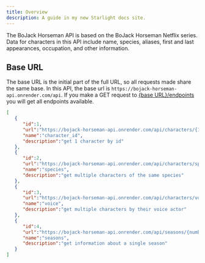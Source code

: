 ```yaml
---
title: Overview 
description: A guide in my new Starlight docs site.
---
```


The BoJack Horseman API is based on the BoJack Horseman Netflix series. Data for characters in this API include name, species, aliases, first and last appearances, occupation, and other information.

## Base URL 

The base URL is the initial part of the full URL, so all requests made share the same base. In this API, the base url is `https://bojack-horseman-api.onrender.com/api`. If you make a GET request to [{base URL}/endpoints](https://bojack-horseman-api.onrender.com/api/endpoints) you will get all endpoints available.

```json
[
   {
      "id":1,
      "url":"https://bojack-horseman-api.onrender.com/api/characters/{1 - 100}",
      "name":"character_id",
      "description":"get 1 character by id"
   },
   {
      "id":2,
      "url":"https://bojack-horseman-api.onrender.com/api/characters/species/{character species}",
      "name":"species",
      "description":"get multiple characters of the same species"
   },
   {
      "id":3,
      "url":"https://bojack-horseman-api.onrender.com/api/characters/voice/{voice person name}",
      "name":"voice",
      "description":"get multiple characters by their voice actor"
   },
   {
      "id":4,
      "url":"https://bojack-horseman-api.onrender.com/api/seasons/{number 1 - 6}",
      "name":"seasons",
      "description":"get information about a single season"
   }
]
```

